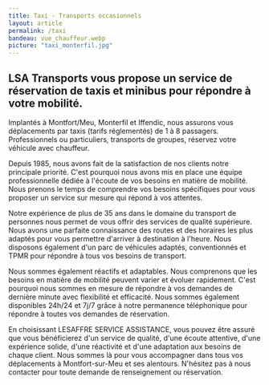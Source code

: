 ```yaml
---
title: Taxi - Transports occasionnels
layout: article
permalink: /taxi
bandeau: vue_chauffeur.webp
picture: "taxi_monterfil.jpg"
---
```


## LSA Transports vous propose un service de réservation de taxis et minibus pour répondre à votre mobilité.

Implantés à Montfort/Meu, Monterfil et Iffendic, nous assurons vous déplacements par taxis (tarifs réglementés) de 1 à 8 passagers. Professionnels ou particuliers, transports de groupes, réservez votre véhicule avec chauffeur.

Depuis 1985, nous avons fait de la satisfaction de nos clients notre principale priorité. C'est pourquoi nous avons mis en place une équipe professionnelle dédiée à l'écoute de vos besoins en matière de mobilité. Nous prenons le temps de comprendre vos besoins spécifiques pour vous proposer un service sur mesure qui répond à vos attentes.

Notre expérience de plus de 35 ans dans le domaine du transport de personnes nous permet de vous offrir des services de qualité supérieure. Nous avons une parfaite connaissance des routes et des horaires les plus adaptés pour vous permettre d'arriver à destination à l'heure. Nous disposons également d'un parc de véhicules adaptés, conventionnés et TPMR pour répondre à tous vos besoins de transport.

Nous sommes également réactifs et adaptables. Nous comprenons que les besoins en matière de mobilité peuvent varier et évoluer rapidement. C'est pourquoi nous sommes en mesure de répondre à vos demandes de dernière minute avec flexibilité et efficacité. Nous sommes également disponibles 24h/24 et 7j/7 grâce à notre permanence téléphonique pour répondre à toutes vos demandes de réservation.

En choisissant LESAFFRE SERVICE ASSISTANCE, vous pouvez être assuré que vous bénéficierez d'un service de qualité, d'une écoute attentive, d'une expérience solide, d'une réactivité et d'une adaptation aux besoins de chaque client. Nous sommes là pour vous accompagner dans tous vos déplacements à Montfort-sur-Meu et ses alentours. N'hésitez pas à nous contacter pour toute demande de renseignement ou réservation.


